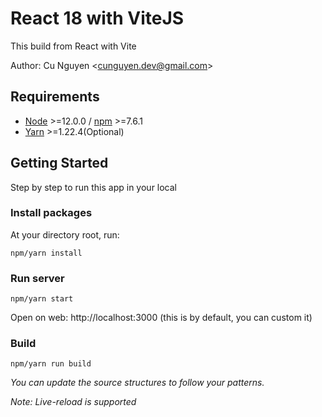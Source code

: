 # React 18 with ViteJS

This build from React with Vite

Author: Cu Nguyen &lt;[cunguyen.dev@gmail.com](cunguyen.dev@gmail.com)&gt;

## Requirements

- [Node](https://nodejs.org/en/) &gt;=12.0.0 / [npm](https://www.npmjs.com/) &gt;=7.6.1
- [Yarn](https://classic.yarnpkg.com) &gt;=1.22.4(Optional)

## Getting Started

Step by step to run this app in your local

### Install packages

At your directory root, run:

```
npm/yarn install
```

### Run server

```
npm/yarn start
```

Open on web: http://localhost:3000 (this is by default, you can custom it)

### Build

```
npm/yarn run build
```

_You can update the source structures to follow your patterns._

_Note: Live-reload is supported_
